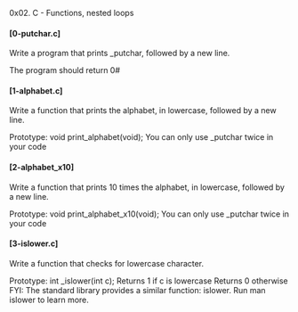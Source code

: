 0x02. C - Functions, nested loops
#### [0-putchar.c]
Write a program that prints _putchar, followed by a new line.

The program should return 0#
#### [1-alphabet.c]
Write a function that prints the alphabet, in lowercase, followed by a new line.

Prototype: void print_alphabet(void);
You can only use _putchar twice in your code
#### [2-alphabet_x10]
Write a function that prints 10 times the alphabet, in lowercase, followed by a new line.

Prototype: void print_alphabet_x10(void);
You can only use _putchar twice in your code
#### [3-islower.c]
Write a function that checks for lowercase character.

Prototype: int _islower(int c);
Returns 1 if c is lowercase
Returns 0 otherwise
FYI: The standard library provides a similar function: islower. Run man islower to learn more.
